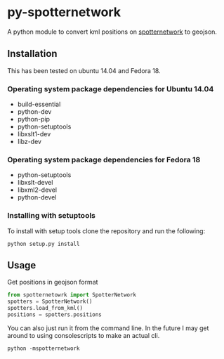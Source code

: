 # py-spotternetwork
A python module to convert kml positions on [spotternetwork](http://www.spotternetwork.org/) to geojson.

## Installation
This has been tested on ubuntu 14.04 and Fedora 18.

### Operating system package dependencies for Ubuntu 14.04
- build-essential
- python-dev
- python-pip
- python-setuptools
- libxslt1-dev
- libz-dev

### Operating system package dependencies for Fedora 18
- python-setuptools
- libxslt-devel
- libxml2-devel
- python-devel

### Installing with setuptools
To install with setup tools clone the repository and run the following:

```
python setup.py install
```

## Usage
Get positions in geojson format
```python
from spotternetowrk import SpotterNetwork
spotters = SpotterNetwork()
spotters.load_from_kml()
positions = spotters.positions
```
You can also just run it from the command line.  In the future I may get around to using consolescripts to make an actual cli.
```sh.command
python -mspotternetwork
```
